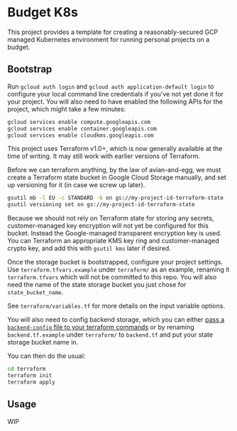 # Budget K8s

This project provides a template for creating a reasonably-secured GCP managed Kubernetes environment for running personal projects on a budget.

## Bootstrap

Run `gcloud auth login` and `gcloud auth application-default login` to configure your local command line credentials if you've not yet done it for your project. You will also need to have enabled the following APIs for the project, which might take a few minutes:

```bash
gcloud services enable compute.googleapis.com
gcloud services enable container.googleapis.com
gcloud services enable cloudkms.googleapis.com
```

This project uses Terraform v1.0+, which is now generally available at the time of writing. It may still work with earlier versions of Terraform.

Before we can terraform anything, by the law of avian-and-egg, we must create a Terraform state bucket in Google Cloud Storage manually, and set up versioning for it (in case we screw up later). 

```bash
gsutil mb -l EU -c STANDARD -b on gs://my-project-id-terraform-state
gsutil versioning set on gs://my-project-id-terraform-state
```


Because we should not rely on Terraform state for storing any secrets, customer-managed key encryption will not yet be configured for this bucket. Instead the Google-managed transparent encryption key is used. You can Terraform an appropriate KMS key ring and customer-managed crypto key, and add this with `gsutil kms` later if desired.

Once the storage bucket is bootstrapped, configure your project settings. Use `terraform.tfvars.example` under `terraform/` as an example, renaming it `terraform.tfvars` which will not be committed to this repo. You will also need the name of the state storage bucket you just chose for `state_bucket_name`.

See `terraform/variables.tf` for more details on the input variable options.

You will also need to config backend storage, which you can either [pass a `backend-config` file to your terraform commands](https://www.terraform.io/docs/language/settings/backends/configuration.html#partial-configuration) or by renaming `backend.tf.example` under `terraform/` to `backend.tf` and put your state storage bucket name in.

You can then do the usual:

```bash
cd terraform
terraform init
terraform apply
```

## Usage

WIP